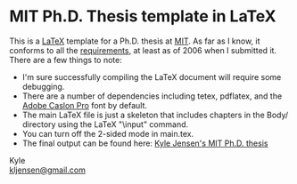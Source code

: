 # MIT Ph.D. Thesis template in LaTeX

This is a [LaTeX](http://www.latex-project.org/) template for a Ph.D. thesis at [MIT](http://web.mit.edu).  As far as I know, it conforms to all the [requirements](http://libraries.mit.edu/archives/thesis-specs/), at least as of 2006 when I submitted it.  There are a few things to note:

* I'm sure successfully compiling the LaTeX document will require some debugging.
* There are a number of dependencies including tetex, pdflatex, and the [Adobe Caslon Pro](http://en.wikipedia.org/wiki/Caslon) font by default.
* The main LaTeX file is just a skeleton that includes chapters in the Body/ directory using the LaTeX "\input" command.
* You can turn off the 2-sided mode in main.tex.
* The final output can be found here: [Kyle Jensen's MIT Ph.D. thesis](http://cloud.github.com/downloads/kljensen/mit-phd-thesis/kljensen-mit-phd-thesis.pdf)

Kyle  
<kljensen@gmail.com>
